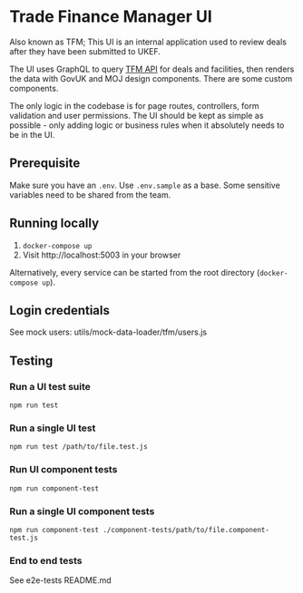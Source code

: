 # Trade Finance Manager UI

Also known as TFM; This UI is an internal application used to review deals after they have been submitted to UKEF.

The UI uses GraphQL to query [TFM API](trade-finance-manager-api) for deals and facilities, then renders the data with GovUK and MOJ design components. There are some custom components.

The only logic in the codebase is for page routes, controllers, form validation and user permissions. The UI should be kept as simple as possible - only adding logic or business rules when it absolutely needs to be in the UI.

## Prerequisite

Make sure you have an `.env`. Use `.env.sample` as a base. Some sensitive variables need to be shared from the team.

## Running locally

1. `docker-compose up`
2. Visit http://localhost:5003 in your browser

Alternatively, every service can be started from the root directory (`docker-compose up`).

## Login credentials

See mock users: utils/mock-data-loader/tfm/users.js

## Testing

### **Run a UI test suite**

```shell
npm run test
```

### **Run a single UI test**

```shell
npm run test /path/to/file.test.js
```

### **Run UI component tests**

```shell
npm run component-test
```

### **Run a single UI component tests**

```shell
npm run component-test ./component-tests/path/to/file.component-test.js
```

### **End to end tests**

See e2e-tests README.md

